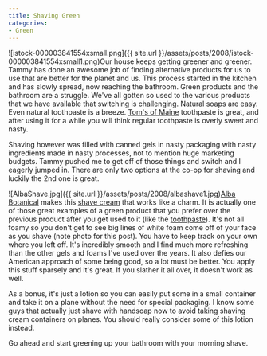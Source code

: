 ```yaml
---
title: Shaving Green
categories:
- Green
---
```


![istock-000003841554xsmall.png]({{ site.url }}/assets/posts/2008/istock-000003841554xsmall1.png)Our house keeps getting greener and greener. Tammy has done an awesome job of finding alternative products for us to use that are better for the planet and us. This process started in the kitchen and has slowly spread, now reaching the bathroom.
Green products and the bathroom are a struggle. We've all gotten so used to the various products that we have available that switching is challenging. Natural soaps are easy. Even natural toothpaste is a breeze. [Tom's of Maine](http://www.tomsofmaine.com/) toothpaste is great, and after using it for a while you will think regular toothpaste is overly sweet and nasty.

Shaving however was filled with canned gels in nasty packaging with nasty ingredients made in nasty processes, not to mention huge marketing budgets. Tammy pushed me to get off of those things and switch and I eagerly jumped in. There are only two options at the co-op for shaving and luckily the 2nd one is great.

![AlbaShave.jpg]({{ site.url }}/assets/posts/2008/albashave1.jpg)[Alba Botanical](http://www.albabotanica.com/) makes this [shave cream](http://www.albabotanica.com/?id=65&pid=113) that works like a charm. It is actually one of those great examples of a green product that you prefer over the previous product after you get used to it (like the [toothpaste](http://www.tomsofmaine.com/toms/product.asp?dept%255Fid=450&pf%255Fid=TP%252DFL)). It's not all foamy so you don't get to see big lines of white foam come off of your face as you shave (note photo for this post). You have to keep track on your own where you left off. It's incredibly smooth and I find much more refreshing than the other gels and foams I've used over the years. It also defies our American approach of some being good, so a lot must be better. You apply this stuff sparsely and it's great. If you slather it all over, it doesn't work as well.

As a bonus, it's just a lotion so you can easily put some in a small container and take it on a plane without the need for special packaging. I know some guys that actually just shave with handsoap now to avoid taking shaving cream containers on planes. You should really consider some of this lotion instead.

Go ahead and start greening up your bathroom with your morning shave.
